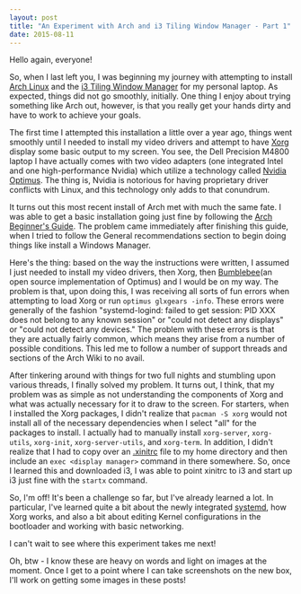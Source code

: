 ```yaml
---
layout: post
title: "An Experiment with Arch and i3 Tiling Window Manager - Part 1"
date: 2015-08-11
---
```


Hello again, everyone!

So, when I last left you, I was beginning my journey with attempting to install [Arch Linux](https://www.archlinux.org/)
and the [i3 Tiling Window Manager](https://i3wm.org/) for my personal laptop. As expected, things did not go smoothly,
initially. One thing I enjoy about trying something like Arch out, however, is that you really get your hands dirty
and have to work to achieve your goals.

The first time I attempted this installation a little over a year ago, things went smoothly until I needed to install
my video drivers and attempt to have [Xorg](https://wiki.archlinux.org/index.php/Xorg) display some basic output to
my screen. You see, the Dell Precision M4800 laptop I have actually comes with two video adapters (one integrated Intel
and one high-performance Nvidia) which utilize a technology called 
[Nvidia Optimus](https://en.wikipedia.org/wiki/Nvidia_Optimus). The thing is, Nvidia is notorious for having proprietary
driver conflicts with Linux, and this technology only adds to that conundrum.

It turns out this most recent install of Arch met with much the same fate. I was able to get a basic installation going
just fine by following the [Arch Beginner's Guide](https://wiki.archlinux.org/index.php/Beginners%27_guide). The problem
came immediately after finishing this guide, when I tried to follow the General recommendations section to begin doing
things like install a Windows Manager.

Here's the thing: based on the way the instructions were written, I assumed I just needed to install my video drivers,
then Xorg, then [Bumblebee](http://bumblebee-project.org/)(an open source implementation of Optimus) and I would be on
my way. The problem is that, upon doing this, I was receiving all sorts of fun errors when attempting to load Xorg
or run `optimus glxgears -info`. These errors were generally of the fashion "systemd-logind: failed to get session: 
PID XXX does not belong to any known session" or "could not detect any displays" or "could not detect any devices."
The problem with these errors is that they are actually fairly common, which means they arise from a number of possible
conditions. This led me to follow a number of support threads and sections of the Arch Wiki to no avail.

After tinkering around with things for two full nights and stumbling upon various threads, I finally solved my problem.
It turns out, I think, that my problem was as simple as not understanding the components of Xorg and what was actually
necessary for it to draw to the screen. For starters, when I installed the Xorg packages, I didn't realize that
`pacman -S xorg` would not install all of the necessary dependencies when I select "all" for the packages to install.
I actually had to manually install `xorg-server`, `xorg-utils`, `xorg-init`, `xorg-server-utils`, and `xorg-term`. In
addition, I didn't realize that I had to copy over an [.xinitrc](https://wiki.archlinux.org/index.php/Xinitrc) file
to my home directory and then include an `exec <display manager>` command in there somewhere. So, once I learned this
and downloaded i3, I was able to point xinitrc to i3 and start up i3 just fine with the `startx` command.

So, I'm off! It's been a challenge so far, but I've already learned a lot. In particular, I've learned quite a bit
about the newly integrated [systemd](http://www.freedesktop.org/wiki/Software/systemd/), how Xorg works, and also
a bit about editing Kernel configurations in the bootloader and working with basic networking.

I can't wait to see where this experiment takes me next!

Oh, btw - I know these are heavy on words and light on images at the moment. Once I get to a point where I can take
screenshots on the new box, I'll work on getting some images in these posts!
